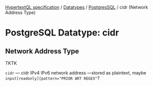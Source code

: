 [HypertextQL specification](../../README.md) / [Datatypes](../README.md) / [PostgresSQL](README.md) / cidr (Network Address Type)

# PostgreSQL Datatype: cidr
## Network Address Type

TKTK

`cidr` — cidr IPv4 IPv6 network address —stored as plaintext, maybe `input[readonly][pattern="PRIOR ART REGEX"`?
